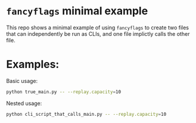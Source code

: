 # `fancyflags` minimal example

This repo shows a minimal example of using `fancyflags` to create two files that can independently be run as CLIs, and one file implictly calls the other file.

# Examples:

Basic usage:

```bash
python true_main.py -- --replay.capacity=10
```

Nested usage:

```bash
python cli_script_that_calls_main.py -- --replay.capacity=10
```
